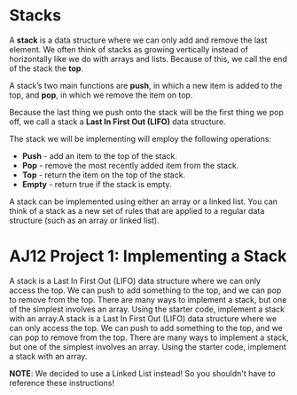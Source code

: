 # Stacks

A **stack** is a data structure where we can only add and remove the last element. 
We often think of stacks as growing vertically instead of horizontally like we do with arrays and lists. 
Because of this, we call the end of the stack the **top**.

A stack’s two main functions are **push**, in which a new item is added to the top, and **pop**, in which we remove the item on top.

Because the last thing we push onto the stack will be the first thing we pop off, we call a stack a **Last In First Out (LIFO)** data structure.

The stack we will be implementing will employ the following operations:
- **Push** - add an item to the top of the stack.
- **Pop** - remove the most recently added item from the stack.
- **Top** - return the item on the top of the stack.
- **Empty** - return true if the stack is empty.

A stack can be implemented using either an array or a linked list. You can think of a stack as a new set of rules that are applied to a regular data structure (such as an array or linked list).

# AJ12 Project 1: Implementing a Stack

A stack is a Last In First Out (LIFO) data structure where we can only access the top. We can push to add something to the top, and we can pop to remove from the top. There are many ways to implement a stack, but one of the simplest involves an array. Using the starter code, implement a stack with an array.A stack is a Last In First Out (LIFO) data structure where we can only access the top. We can push to add something to the top, and we can pop to remove from the top. There are many ways to implement a stack, but one of the simplest involves an array. Using the starter code, implement a stack with an array.

**NOTE**: We decided to use a Linked List instead! So you shouldn't have to reference these instructions!
